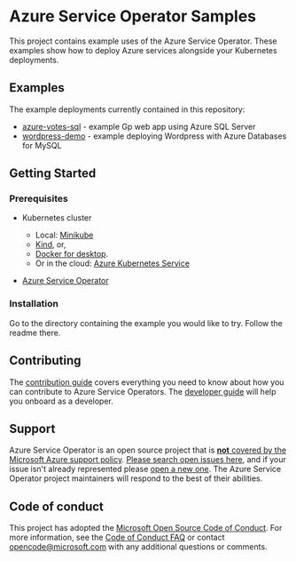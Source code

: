 # Azure Service Operator Samples

This project contains example uses of the Azure Service Operator. These examples show how to deploy Azure services alongside your Kubernetes deployments.

## Examples

The example deployments currently contained in this repository:

* [azure-votes-sql](./azure-votes-sql) - example Gp web app using Azure SQL Server
* [wordpress-demo](./wordpress-demo) - example deploying Wordpress with Azure Databases for MySQL

## Getting Started

### Prerequisites

- Kubernetes cluster
    - Local: [Minikube](https://kubernetes.io/docs/tasks/tools/install-minikube)
    - [Kind](https://github.com/kubernetes-sigs/kind), or,
    - [Docker for desktop](https://blog.docker.com/2018/07/kubernetes-is-now-available-in-docker-desktop-stable-channel/).
    - Or in the cloud: [Azure Kubernetes Service](https://azure.microsoft.com/en-us/services/kubernetes-service/)

- [Azure Service Operator](https://github.com/Azure/azure-service-operator)

### Installation

Go to the directory containing the example you would like to try. Follow the readme there.

## Contributing

The [contribution guide][contribution-guide] covers everything you need to know about how you can contribute to Azure Service Operators. The [developer guide][developer-guide] will help you onboard as a developer.

## Support

Azure Service Operator is an open source project that is [**not** covered by the Microsoft Azure support policy](https://support.microsoft.com/en-us/help/2941892/support-for-linux-and-open-source-technology-in-azure). [Please search open issues here](https://github.com/Azure/azure-service-operator/issues), and if your issue isn't already represented please [open a new one](https://github.com/Azure/azure-service-operator/issues/new/choose). The Azure Service Operator project maintainers will respond to the best of their abilities.

## Code of conduct

This project has adopted the [Microsoft Open Source Code of Conduct](https://opensource.microsoft.com/codeofconduct/). For more information, see the [Code of Conduct FAQ](https://opensource.microsoft.com/codeofconduct/faq) or contact [opencode@microsoft.com](mailto:opencode@microsoft.com) with any additional questions or comments.

[contribution-guide]: CONTRIBUTING.md
[developer-guide]: docs/howto/contents.md
[FAQ]: docs/fa